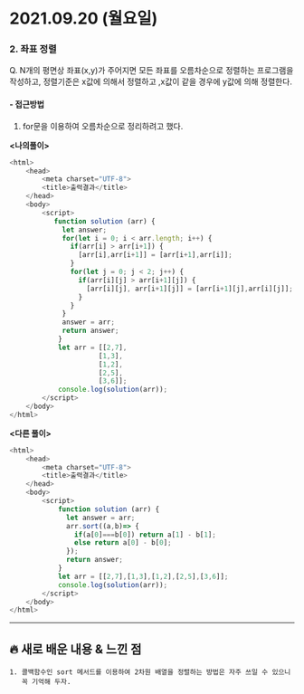 # 2021.09.20 (월요일)
### **2. 좌표 정렬**

Q. N개의 평면상 좌표(x,y)가 주어지면 모든 좌표를 오름차순으로 정렬하는 프로그램을 작성하고,
   정렬기준은 x값에 의해서 정렬하고 ,x값이 같을 경우에 y값에 의해 정렬한다.

#### -  접근방법

1. for문을 이용하여 오름차순으로 정리하려고 했다.
 
**<나의풀이>**
```javascript
<html>
    <head>
        <meta charset="UTF-8">
        <title>출력결과</title>
    </head>
    <body>
        <script>
           function solution (arr) {
             let answer;
             for(let i = 0; i < arr.length; i++) {
               if(arr[i] > arr[i+1]) {
                 [arr[i],arr[i+1]] = [arr[i+1],arr[i]];
               }
               for(let j = 0; j < 2; j++) {
                 if(arr[i][j] > arr[i+1][j]) {
                   [arr[i][j], arr[i+1][j]] = [arr[i+1][j],arr[i][j]];
                 }
               }
             }
             answer = arr;
             return answer;
            } 
            let arr = [[2,7],
                      [1,3],
                      [1,2],
                      [2,5],
                      [3,6]];
            console.log(solution(arr));
        </script>
    </body>
</html>
```


**<다른 풀이>**
```javascript
<html>
    <head>
        <meta charset="UTF-8">
        <title>출력결과</title>
    </head>
    <body>
        <script>
            function solution (arr) {
              let answer = arr;
              arr.sort((a,b)=> {
                if(a[0]===b[0]) return a[1] - b[1];
                else return a[0] - b[0];           
              });
              return answer;
            }
            let arr = [[2,7],[1,3],[1,2],[2,5],[3,6]];
            console.log(solution(arr));
        </script>
    </body>
</html>
```

---
##  **🔥 새로 배운 내용 & 느낀 점**
   
    1. 콜백함수인 sort 메서드를 이용하여 2차원 배열을 정렬하는 방법은 자주 쓰일 수 있으니 
       꼭 기억해 두자.